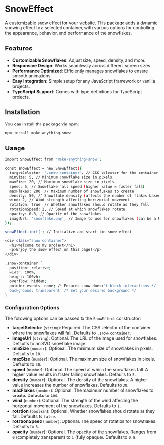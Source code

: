 # SnowEffect

A customizable snow effect for your website. This package adds a dynamic snowing effect to a selected container, with various options for controlling the appearance, behavior, and performance of the snowflakes.

## Features

- **Customizable Snowflakes**: Adjust size, speed, density, and more.
- **Responsive Design**: Works seamlessly across different screen sizes.
- **Performance Optimized**: Efficiently manages snowflakes to ensure smooth animations.
- **Easy Integration**: Simple setup for any JavaScript framework or vanilla projects.
- **TypeScript Support**: Comes with type definitions for TypeScript projects.

## Installation

You can install the package via npm:

```bash
npm install make-anything-snow
```

## Usage

```bash
import SnowEffect from 'make-anything-snow';

const snowEffect = new SnowEffect({
  targetSelector: '.snow-container', // CSS selector for the container to apply the effect
  minSize: 5, // Minimum snowflake size in pixels
  maxSize: 20, // Maximum snowflake size in pixels
  speed: 5, // Snowflake fall speed (higher value = faster fall)
  maxFlakes: 200, // Maximum number of snowflakes to create
  density: 50, // Snowflake density (affects the number of flakes based on container size)
  wind: 2, // Wind strength affecting horizontal movement
  rotation: true, // Whether snowflakes should rotate as they fall
  rotationSpeed: 2, // Speed at which snowflakes rotate
  opacity: 0.8, // Opacity of the snowflakes,
  imageUrl: 'snowflake.png', // Image to use for snowflakes (can be a URL or base64 data)
});

snowEffect.init(); // Initialize and start the snow effect

<div class="snow-container">
  <h1>Welcome to my project</h1>
  <p>Enjoy the snow effect on this page!</p>
</div>

.snow-container {
  position: relative;
  width: 100%;
  height: 100vh;
  overflow: hidden;
  pointer-events: none; /* Ensures snow doesn't block interactions */
  background: transparent; /* Set your desired background */
}
```

### Configuration Options

The following options can be passed to the `SnowEffect` constructor:

- **targetSelector** (`string`): Required. The CSS selector of the container where the snowflakes will fall. Defaults to `.snow-container`.
- **imageUrl** (`string`): Optional. The URL of the image used for snowflakes. Defaults to an SVG snowflake image.
- **minSize** (`number`): Optional. The minimum size of snowflakes in pixels. Defaults to `10`.
- **maxSize** (`number`): Optional. The maximum size of snowflakes in pixels. Defaults to `30`.
- **speed** (`number`): Optional. The speed at which the snowflakes fall. A higher value results in faster falling snowflakes. Defaults to `5`.
- **density** (`number`): Optional. The density of the snowflakes. A higher value increases the number of snowflakes. Defaults to `30`.
- **maxFlakes** (`number`): Optional. The maximum number of snowflakes to create. Defaults to `100`.
- **wind** (`number`): Optional. The strength of the wind affecting the horizontal movement of the snowflakes. Defaults to `1`.
- **rotation** (`boolean`): Optional. Whether snowflakes should rotate as they fall. Defaults to `false`.
- **rotationSpeed** (`number`): Optional. The speed of rotation for snowflakes. Defaults to `3`.
- **opacity** (`number`): Optional. The opacity of the snowflakes. Ranges from `0` (completely transparent) to `1` (fully opaque). Defaults to `0.8`.
